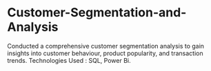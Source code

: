 # Customer-Segmentation-and-Analysis
Conducted a comprehensive customer segmentation analysis to gain insights into customer behaviour, product popularity, and transaction trends. Technologies Used : SQL, Power Bi.

